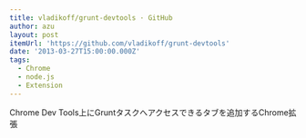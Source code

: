 ```yaml
---
title: vladikoff/grunt-devtools · GitHub
author: azu
layout: post
itemUrl: 'https://github.com/vladikoff/grunt-devtools'
date: '2013-03-27T15:00:00.000Z'
tags:
  - Chrome
  - node.js
  - Extension
---
```

Chrome Dev Tools上にGruntタスクへアクセスできるタブを追加するChrome拡張
